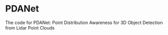 # PDANet
The code for PDANet: Point Distribution Awareness for 3D Object Detection from Lidar Point Clouds
